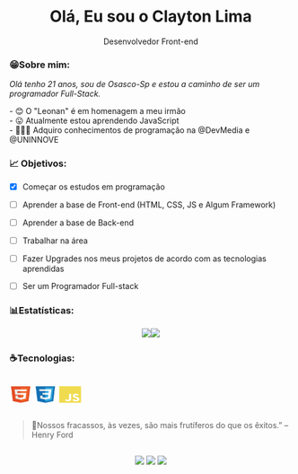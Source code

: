 <div align="center"> <h1> Olá, Eu sou o Clayton Lima </h1>
<p> Desenvolvedor Front-end</p></div>
 
 ### 😁Sobre mim:
  *Olá tenho 21 anos, sou de Osasco-Sp e estou a caminho de ser um programador Full-Stack.*
  
  <p>
  - 😊 O "Leonan" é em homenagem a meu irmão<br>
  - 😛 Atualmente estou aprendendo JavaScript<br>
  - 👨🏾‍💻 Adquiro conhecimentos de programação na @DevMedia e @UNINNOVE</p>
 
 ### 📈 Objetivos:
 - [x] Começar os estudos em programação
 - [ ] Aprender a base de Front-end (HTML, CSS, JS e Algum Framework)
 - [ ] Aprender a base de Back-end
 - [ ] Trabalhar na área
 - [ ] Fazer Upgrades nos meus projetos de acordo com as tecnologias aprendidas
 - [ ] Ser um Programador Full-stack
 
 
 ### 📊Estatísticas:
<div align="center">
 <img height="150em" src="https://github-readme-stats.vercel.app/api?username=ClaytonLeonan&show_icons=true&theme=tokyonight&include_all_commits=true&count_private=true"/><img height="150em" src="https://github-readme-stats.vercel.app/api/top-langs/?username=ClaytonLeonan&layout=compact&langs_count=7&theme=tokyonight"/>
</div>
  
 ### ☕Tecnologias:
<div style="display: inline_block" ><br>
  <img align="center" alt="HTML5" height="30" width="40" src="https://raw.githubusercontent.com/devicons/devicon/master/icons/html5/html5-original.svg">
  <img align="center" alt="CSS" height="30" width="40" src="https://raw.githubusercontent.com/devicons/devicon/master/icons/css3/css3-original.svg">
  <img align="center" alt="Js" height="30" width="40" src="https://raw.githubusercontent.com/devicons/devicon/master/icons/javascript/javascript-plain.svg">
 </div><br>
  
  > 🧠Nossos fracassos, às vezes, são mais frutíferos do que os êxitos.” – Henry Ford
##
  
  
  
<div align="center">
  <a href="https://www.instagram.com/eaemaick/" target="_blank"><img src="https://img.shields.io/badge/-Instagram-%23E4405F?style=for-the-badge&logo=instagram&logoColor=white" target="_blank"></a>
  <a href = "mailto:clayton.leonan@gmail.com"><img src="https://img.shields.io/badge/-Gmail-%23333?style=for-the-badge&logo=gmail&logoColor=white" target="_blank"></a>
  <a href="https://www.linkedin.com/in/clayton-lima-2a1a0b222/" target="_blank"><img src="https://img.shields.io/badge/-LinkedIn-%230077B5?style=for-the-badge&logo=linkedin&logoColor=white" target="_blank"></a> 
</div>
